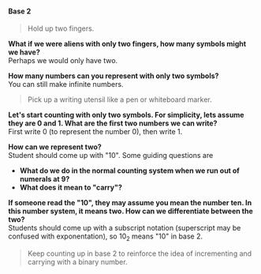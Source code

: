 #### Base 2

> Hold up two fingers.

**What if we were aliens with only two fingers, how many symbols might we have?**<br>
Perhaps we would only have two.

**How many numbers can you represent with only two symbols?**<br>
You can still make infinite numbers.

> Pick up a writing utensil like a pen or whiteboard marker.

**Let's start counting with only two symbols. For simplicity, lets assume they are 0 and 1. What are the first two numbers we can write?**<br>
First write 0 (to represent the number 0), then write 1.

**How can we represent two?**<br>
Student should come up with "10". Some guiding questions are<br>
- **What do we do in the normal counting system when we run out of numerals at 9?**
- **What does it mean to "carry"?**

**If someone read the "10", they may assume you mean the number ten. In this number system, it means two. How can we differentiate between the two?**<br>
Students should come up with a subscript notation (superscript may be confused with exponentation), so $10_2$ means "10" in base 2.

> Keep counting up in base 2 to reinforce the idea of incrementing and carrying with a binary number.
